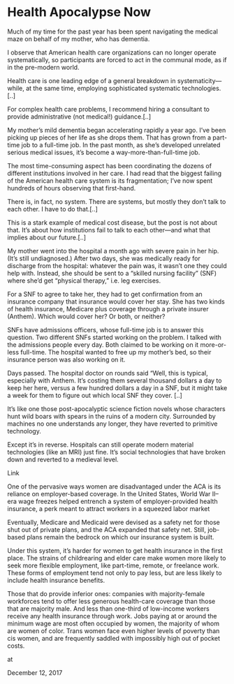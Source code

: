# Health Apocalypse Now


Much of my time for the past year has been spent navigating the medical maze on behalf of my mother, who has dementia.



I observe that American health care organizations can no longer operate systematically, so participants are forced to act in the communal mode, as if in the pre-modern world.



Health care is one leading edge of a general breakdown in systematicity—while, at the same time, employing sophisticated systematic technologies.[..]



For complex health care problems, I recommend hiring a consultant to provide administrative (not medical!) guidance.[..]



My mother’s mild dementia began accelerating rapidly a year ago. I’ve been picking up pieces of her life as she drops them. That has grown from a part-time job to a full-time job. In the past month, as she’s developed unrelated serious medical issues, it’s become a way-more-than-full-time job.



The most time-consuming aspect has been coordinating the dozens of different institutions involved in her care. I had read that the biggest failing of the American health care system is its fragmentation; I’ve now spent hundreds of hours observing that first-hand.



There is, in fact, no system. There are systems, but mostly they don’t talk to each other. I have to do that.[..]



This is a stark example of medical cost disease, but the post is not about that. It’s about how institutions fail to talk to each other—and what that implies about our future.[..]



My mother went into the hospital a month ago with severe pain in her hip. (It’s still undiagnosed.) After two days, she was medically ready for discharge from the hospital: whatever the pain was, it wasn’t one they could help with. Instead, she should be sent to a “skilled nursing facility” (SNF) where she’d get “physical therapy,” i.e. leg exercises.



For a SNF to agree to take her, they had to get confirmation from an insurance company that insurance would cover her stay. She has two kinds of health insurance, Medicare plus coverage through a private insurer (Anthem). Which would cover her? Or both, or neither?



SNFs have admissions officers, whose full-time job is to answer this question. Two different SNFs started working on the problem. I talked with the admissions people every day. Both claimed to be working on it more-or-less full-time. The hospital wanted to free up my mother’s bed, so their insurance person was also working on it.



Days passed. The hospital doctor on rounds said “Well, this is typical, especially with Anthem. It’s costing them several thousand dollars a day to keep her here, versus a few hundred dollars a day in a SNF, but it might take a week for them to figure out which local SNF they cover. [..]



It’s like one those post-apocalyptic science fiction novels whose characters hunt wild boars with spears in the ruins of a modern city. Surrounded by machines no one understands any longer, they have reverted to primitive technology.



Except it’s in reverse. Hospitals can still operate modern material technologies (like an MRI) just fine. It’s social technologies that have broken down and reverted to a medieval level.




Link




One of the pervasive ways women are disadvantaged under the ACA is its reliance on employer-based coverage. In the United States, World War II–era wage freezes helped entrench a system of employer-provided health insurance, a perk meant to attract workers in a squeezed labor market



Eventually, Medicare and Medicaid were devised as a safety net for those shut out of private plans, and the ACA expanded that safety net. Still, job-based plans remain the bedrock on which our insurance system is built.



Under this system, it’s harder for women to get health insurance in the first place. The strains of childrearing and elder care make women more likely to seek more flexible employment, like part-time, remote, or freelance work. These forms of employment tend not only to pay less, but are less likely to include health insurance benefits.



Those that do provide inferior ones: companies with majority-female workforces tend to offer less generous health-care coverage than those that are majority male. And less than one-third of low-income workers receive any health insurance through work. Jobs paying at or around the minimum wage are most often occupied by women, the majority of whom are women of color. Trans women face even higher levels of poverty than cis women, and are frequently saddled with impossibly high out of pocket costs.











at

December 12, 2017















